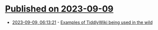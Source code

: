 # [Published on 2023-09-09](index.md)

* [2023-09-09, 06:13:21](https://lobste.rs/s/2fmws0/examples_tiddlywiki_being_used_wild) - [Examples of TiddlyWiki being used in the wild](https://tiddlywiki.com/static/Examples.html)
